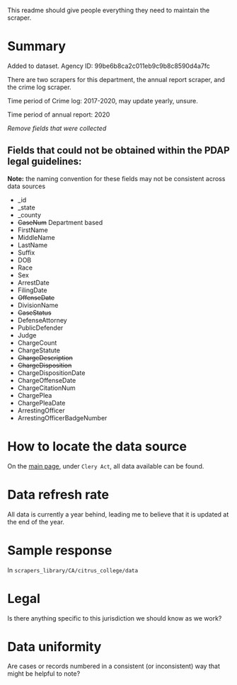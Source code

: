 This readme should give people everything they need to maintain the scraper.

# Summary
Added to dataset. Agency ID: 99be6b8ca2c011eb9c9b8c8590d4a7fc

There are two scrapers for this department, the annual report scraper, and the crime log scraper.

Time period of Crime log: 2017-2020, may update yearly, unsure.

Time period of annual report: 2020

_Remove fields that were collected_
## Fields that could not be obtained within the PDAP legal guidelines:
**Note:** the naming convention for these fields may not be consistent across data sources
* _id
* _state
* _county
* ~~CaseNum~~ Department based
* FirstName
* MiddleName
* LastName
* Suffix
* DOB
* Race
* Sex
* ArrestDate
* FilingDate
* ~~OffenseDate~~
* DivisionName
* ~~CaseStatus~~
* DefenseAttorney
* PublicDefender
* Judge
* ChargeCount
* ChargeStatute
* ~~ChargeDescription~~
* ~~ChargeDisposition~~
* ChargeDispositionDate
* ChargeOffenseDate
* ChargeCitationNum
* ChargePlea
* ChargePleaDate
* ArrestingOfficer
* ArrestingOfficerBadgeNumber

# How to locate the data source
On the [main page](https://www.citruscollege.edu/campussafety/Pages/default.aspx), under `Clery Act`, all data available can be found.

# Data refresh rate
All data is currently a year behind, leading me to believe that it is updated at the end of the year.

# Sample response
In `scrapers_library/CA/citrus_college/data`

# Legal
Is there anything specific to this jurisdiction we should know as we work?

# Data uniformity
Are cases or records numbered in a consistent (or inconsistent) way that might be helpful to note?
